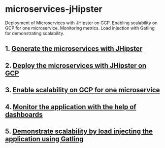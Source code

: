 # microservices-jHipster
Deployment of Microservices with JHipster on GCP. Enabling scalability on GCP for one microservice. Monitoring metrics. Load injection with Gatling for demonstrating scalability.
## 1. [Generate the microservices with JHipster](jhipster-microservices.md)
## 2. [Deploy the microservices with JHipster on GCP](GCP-deployment.md)
## 3. [Enable scalability on GCP for one microservice](enable-scalability.md)
## 4. [Monitor the application with the help of dashboards](monitoring.md)
## 5. [Demonstrate scalability by load injecting the application using Gatling](load-injection.md)

